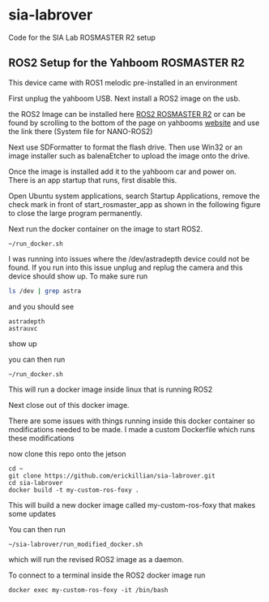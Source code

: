 # sia-labrover
Code for the SIA Lab ROSMASTER R2 setup

## ROS2 Setup for the Yahboom ROSMASTER R2

This device came with ROS1 melodic pre-installed in an environment

First unplug the yahboom USB.  Next install a ROS2 image on the usb.

the ROS2 Image can be installed here [ROS2 ROSMASTER R2](https://drive.google.com/drive/folders/1nyf-BhgrBftryZCUAIYJwh2Tsl45R1Ju?usp=drive_link)
 or can be found by scrolling to the bottom of the page on yahbooms [website](http://www.yahboom.net/study/ROSMASTER-R2) and use the link there (System file for NANO-ROS2)

Next use SDFormatter to format the flash drive.  Then use Win32 or an image installer such as balenaEtcher to upload the image onto the drive.

Once the image is installed add it to the yahboom car and power on.  
There is an app startup that runs, first disable this.  

Open Ubuntu system applications, search Startup Applications, remove the check mark in front of start_rosmaster_app as shown in the following figure to close the large program permanently.

Next run the docker container on the image to start ROS2.

```
~/run_docker.sh
```

I was running into issues where the /dev/astradepth device could not be found.  If you run into this issue unplug and replug the camera and this device should show up.  To make sure run 

```sh
ls /dev | grep astra
```

and you should see 

```
astradepth
astrauvc
```
show up

you can then run 

```
~/run_docker.sh
```


This will run a docker image inside linux that is running ROS2

Next close out of this docker image.

There are some issues with things running inside this docker container so modifications needed to be made.  I made a custom Dockerfile which runs these modifications

now clone this repo onto the jetson

```
cd ~
git clone https://github.com/erickillian/sia-labrover.git
cd sia-labrover
docker build -t my-custom-ros-foxy .
```

This will build a new docker image called my-custom-ros-foxy that makes some updates

You can then run 

```
~/sia-labrover/run_modified_docker.sh
```

which will run the revised ROS2 image as a daemon.

To connect to a terminal inside the ROS2 docker image run 
```
docker exec my-custom-ros-foxy -it /bin/bash
```

